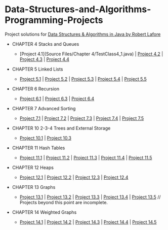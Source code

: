 # Data-Structures-and-Algorithms-Programming-Projects
Project solutions for [Data Structures & Algorithms in Java by Robert Lafore](file:///E:/Free%20Time/Data%20Structures%20and%20Algorithms/DS&A%20Java%202nd%20Edition.pdf)

- CHAPTER 4 Stacks and Queues
  - [Project 4.1](Source Files/Chapter 4/TestClass4_1.java)	 |  [Project 4.2](TestClass4_2.java)	 |  [Project 4.3](TestClass4_3.java)	 |  [Project 4.4](TestClass4_4.java)

- CHAPTER 5 Linked Lists
  - [Project 5.1](TestClass5_1.java)	 |  [Project 5.2](TestClass5_2.java)	 |  [Project 5.3](TestClass5_3.java)	 |  [Project 5.4](TestClass5_4.java)	 |  [Project 5.5](TestClass5_5.java)
  
- CHAPTER 6 Recursion
  - [Project 6.1](TestClass6_1.java)	 |  [Project 6.3](TestClass6_3.java)	 |  [Project 6.4](TestClass6_4.java)

- CHAPTER 7 Advanced Sorting
  - [Project 7.1](TestClass7_1.java)	 |  [Project 7.2](TestClass7_2.java)	 |  [Project 7.3](TestClass7_3.java)	 |  [Project 7.4](TestClass7_4.java)	 |  [Project 7.5](TestClass7_5.java)
   
- CHAPTER 10 2-3-4 Trees and External Storage
  - [Project 10.1](TestClass10_1.java)	 |  [Project 10.3](TestClass10_3.java)
  
- CHAPTER 11 Hash Tables
  - [Project 11.1](TestClass11_1.java)	 |  [Project 11.2](TestClass11_2.java)	 |  [Project 11.3](TestClass11_3.java)	 |  [Project 11.4](TestClass11_4.java)	 |  [Project 11.5](TestClass11_5.java)
  
- CHAPTER 12 Heaps
  - [Project 12.1](TestClass12_1.java)	 |  [Project 12.2](TestClass12_2.java)	 |  [Project 12.3](TestClass12_3.java)	 |  [Project 12.4](TestClass12_4.java)
    
- CHAPTER 13 Graphs
  - [Project 13.1](TestClass13_1.java)	 |  [Project 13.2](TestClass13_2.java)	 |  [Project 13.3]()	 |  [Project 13.4]()	 |  [Project 13.5]()
  // Projects beyond this point are incomplete.
- CHAPTER 14 Weighted Graphs
  - [Project 14.1]()	 |  [Project 14.2]()	 |  [Project 14.3]()	 |  [Project 14.4]()	 |  [Project 14.5]()
